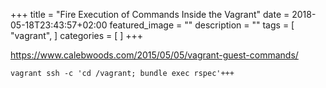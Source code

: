 +++
title =  "Fire Execution of Commands Inside the Vagrant"
date = 2018-05-18T23:43:57+02:00
featured_image = ""
description = ""
tags = [
  "vagrant",
]
categories = [
]
+++

https://www.calebwoods.com/2015/05/05/vagrant-guest-commands/

    vagrant ssh -c 'cd /vagrant; bundle exec rspec'+++

